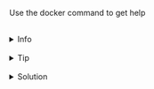 Use the docker command to get help

<br>
<details><summary>Info</summary>
<br>

```plain
We're going to be using the Docker CLI in these labs. It's powerful so there are lots of subcommands to get familar with. Fortuantly it is
easy to use and has built in help. Try running `docker --help` to get an idea of whats available. The subcommand for running containers is run, try displaying
the help for that command. 

To access the built in help for any command just execute the command, followed by the --help option.

[Docker CLI Cheat Sheet](https://docs.docker.com/get-started/docker_cheatsheet.pdf?_gl=1*1f1mh4t*_gcl_au*MTg1MzYzNTkyNi4xNzMxNDg5NDk3*_ga*MTE5NjI0Njc0OS4xNzMxNDIzNjQ5*_ga_XJWPQMJYHQ*MTczMTQ4OTM3Ni4yLjEuMTczMTQ4OTUyNi40NC4wLjA)
```

</details>

<br>
<details><summary>Tip</summary>
<br>

```plain
docker is the main command, run is the subcommand --help is the option to pass
```

</details>


<br>
<details><summary>Solution</summary>
<br>

<br>

Run hello nworld docker style

<br>

```plain
docker run --help
```{{exec}}

<br>

</details>
